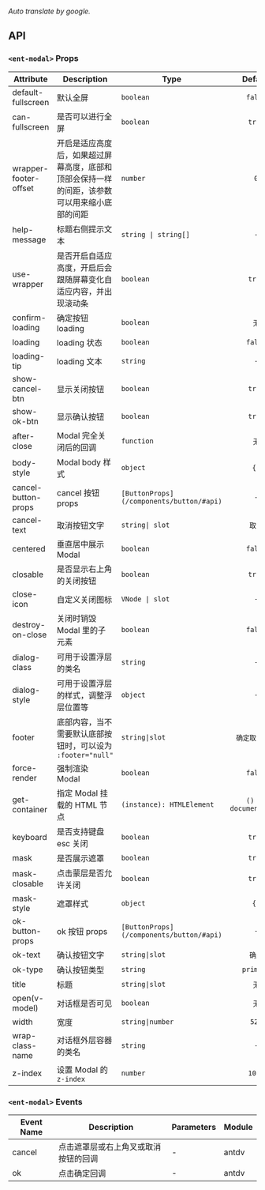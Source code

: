 ```yaml

```

*Auto translate by google.*


## API


### `<ent-modal>` Props

|Attribute|Description|Type|Default|Module|version|
|---|---|---|:---:|---|:---|
|default-fullscreen|默认全屏|`boolean`|`false`|`-`||
|can-fullscreen|是否可以进行全屏|`boolean`|`true`|`-`||
|wrapper-footer-offset|开启是适应高度后，如果超过屏幕高度，底部和顶部会保持一样的间距，该参数可以用来缩小底部的间距|`number`|`0`|`-`||
|help-message|标题右侧提示文本|`string \| string[]`|`-`|`-`||
|use-wrapper|是否开启自适应高度，开启后会跟随屏幕变化自适应内容，并出现滚动条|`boolean`|`true`|`-`||
|confirm-loading|确定按钮 loading|`boolean`|`无`|`antdv`||
|loading|loading 状态|`boolean`|`false`|`-`||
|loading-tip|loading 文本|`string`|`-`|`-`||
|show-cancel-btn|显示关闭按钮|`boolean`|`true`|`-`||
|show-ok-btn|显示确认按钮|`boolean`|`true`|`-`||
|after-close|Modal 完全关闭后的回调|`function`|`无`|`antdv`||
|body-style|Modal body 样式|`object`|`{}`|`antdv`||
|cancel-button-props|cancel 按钮 props|`[ButtonProps](/components/button/#api)`|`-`|`antdv`||
|cancel-text|取消按钮文字|`string\| slot`|`取消`|`antdv`||
|centered|垂直居中展示 Modal|`boolean`|``false``|`antdv`||
|closable|是否显示右上角的关闭按钮|`boolean`|`true`|`antdv`||
|close-icon|自定义关闭图标|`VNode \| slot`|`-`|`antdv`||
|destroy-on-close|关闭时销毁 Modal 里的子元素|`boolean`|`false`|`antdv`||
|dialog-class|可用于设置浮层的类名|`string`|`-`|`antdv`||
|dialog-style|可用于设置浮层的样式，调整浮层位置等|`object`|`-`|`antdv`||
|footer|底部内容，当不需要默认底部按钮时，可以设为 `:footer="null"`|`string\|slot`|`确定取消按钮`|`antdv`||
|force-render|强制渲染 Modal|`boolean`|`false`|`antdv`||
|get-container|指定 Modal 挂载的 HTML 节点|`(instance): HTMLElement`|`() => document.body`|`antdv`||
|keyboard|是否支持键盘 esc 关闭|`boolean`|`true`|`antdv`||
|mask|是否展示遮罩|`boolean`|`true`|`antdv`||
|mask-closable|点击蒙层是否允许关闭|`boolean`|`true`|`antdv`||
|mask-style|遮罩样式|`object`|`{}`|`antdv`||
|ok-button-props|ok 按钮 props|`[ButtonProps](/components/button/#api)`|`-`|`antdv`||
|ok-text|确认按钮文字|`string\|slot`|`确定`|`antdv`||
|ok-type|确认按钮类型|`string`|`primary`|`antdv`||
|title|标题|`string\|slot`|`无`|`antdv`||
|open(v-model)|对话框是否可见|`boolean`|`无`|`antdv`||
|width|宽度|`string\|number`|`520`|`antdv`||
|wrap-class-name|对话框外层容器的类名|`string`|`-`|`antdv`||
|z-index|设置 Modal 的 `z-index`|`number`|`1000`|`antdv`||
### `<ent-modal>` Events

|Event Name|Description|Parameters|Module|
|---|---|---|---|
|cancel|点击遮罩层或右上角叉或取消按钮的回调|-|antdv|
|ok|点击确定回调|-|antdv|



